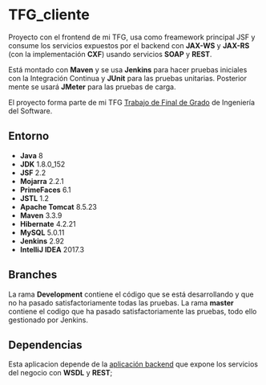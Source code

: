 # TFG_cliente

Proyecto con el frontend de mi TFG, usa como freamework principal JSF y consume los servicios expuestos por el backend con **JAX-WS** y **JAX-RS** (con la implementación **CXF**) usando servicios **SOAP** y **REST**.

Está montado con **Maven** y se usa **Jenkins** para hacer pruebas iniciales con la Integración Continua y **JUnit** para las pruebas unitarias. Posterior mente se usará **JMeter** para las pruebas de carga.

El proyecto forma parte de mi TFG [Trabajo de Final de Grado](https://hunzagit.github.io/Portfolio-Online/#TFG) de Ingeniería del Software.


## Entorno

 - **Java** 8
 - **JDK** 1.8.0_152
 - **JSF** 2.2
 - **Mojarra** 2.2.1
 - **PrimeFaces** 6.1
 - **JSTL** 1.2
 - **Apache Tomcat** 8.5.23
 - **Maven** 3.3.9
 - **Hibernate** 4.2.21
 - **MySQL** 5.0.11
 - **Jenkins** 2.92
 - **IntelliJ IDEA** 2017.3
 

## Branches

La rama **Development** contiene el código que se está desarrollando y que no ha pasado satisfactoriamente todas las pruebas.
La rama **master** contiene el codigo que ha pasado satisfactoriamente las pruebas, todo ello gestionado por Jenkins.

 
## Dependencias

Esta aplicacion depende de la [aplicación backend](https://github.com/hunzaGit/TFG_server) que expone los servicios del negocio con **WSDL** y **REST**;

